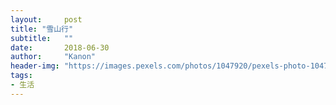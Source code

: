 ```yaml
---
layout:     post
title: "雪山行"
subtitle:   ""
date:       2018-06-30
author:     "Kanon"
header-img: "https://images.pexels.com/photos/1047920/pexels-photo-1047920.jpeg?auto=compress&cs=tinysrgb&dpr=2&h=750&w=1260"
tags:
- 生活
---
```

